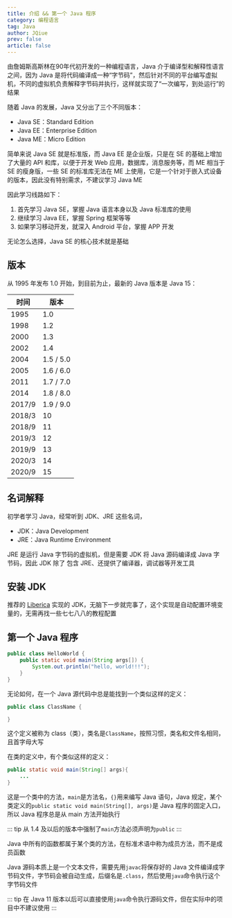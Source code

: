 ```yaml
---
title: 介绍 && 第一个 Java 程序
category: 编程语言
tag: Java
author: JQiue
prev: false
article: false
---
```


由詹姆斯高斯林在90年代初开发的一种编程语言，Java 介于编译型和解释性语言之间，因为 Java 是将代码编译成一种“字节码”，然后针对不同的平台编写虚拟机，不同的虚拟机负责解释字节码并执行，这样就实现了“一次编写，到处运行”的结果

随着 Java 的发展，Java 又分出了三个不同版本：

+ Java SE：Standard Edition
+ Java EE：Enterprise Edition
+ Java ME：Micro Edition

简单来说 Java SE 就是标准版，而 Java EE 是企业版，只是在 SE 的基础上增加了大量的 API 和库，以便于开发 Web 应用，数据库，消息服务等，而 ME 相当于 SE 的瘦身版，一些 SE 的标准库无法在 ME 上使用，它是一个针对于嵌入式设备的版本，因此没有特别需求，不建议学习 Java ME

因此学习线路如下：

1. 首先学习 Java SE，掌握 Java 语言本身以及 Java 标准库的使用
2. 继续学习 Java EE，掌握 Spring 框架等等
3. 如果学习移动开发，就深入 Android 平台，掌握 APP 开发

无论怎么选择，Java SE 的核心技术就是基础

## 版本

从 1995 年发布 1.0 开始，到目前为止，最新的 Java 版本是 Java 15：

时间|版本
---|---
1995|1.0
1998|1.2
2000|1.3
2002|1.4
2004|1.5 / 5.0
2005|1.6 / 6.0
2011|1.7 / 7.0
2014|1.8 / 8.0
2017/9|1.9 / 9.0
2018/3|10
2018/9|11
2019/3|12
2019/9|13
2020/3|14
2020/9|15

## 名词解释

初学者学习 Java，经常听到 JDK、JRE 这些名词，

+ JDK：Java Development
+ JRE：Java Runtime Environment

JRE 是运行 Java 字节码的虚拟机，但是需要 JDK 将 Java 源码编译成 Java 字节码，因此 JDK 除了 包含 JRE、还提供了编译器，调试器等开发工具

## 安装 JDK

推荐的 [Liberica](https://bell-sw.com/pages/downloads/#/java-11-lts) 实现的 JDK，无脑下一步就完事了，这个实现是自动配置环境变量的，无需再找一些七七八八的教程配置

## 第一个 Java 程序

```java
public class HelloWorld {
    public static void main(String args[]) {
        System.out.println("hello, world!!!");
    }
}
```

无论如何，在一个 Java 源代码中总是能找到一个类似这样的定义：

```java
public class ClassName {

}
```

这个定义被称为 class（类），类名是`ClassName`，按照习惯，类名和文件名相同，且首字母大写

在类的定义中，有个类似这样的定义：

```java
public static void main(String[] args){
    ...
}
```

这是一个类中的方法，`main`是方法名，`{}`用来编写 Java 语句，Java 规定，某个类定义的`public static void main(String[], args)`是 Java 程序的固定入口，所以 Java 程序总是从 main 方法开始执行

::: tip
从 1.4 及以后的版本中强制了`main`方法必须声明为`public`
:::

Java 中所有的函数都属于某个类的方法，在标准术语中称为成员方法，而不是成员函数

Java 源码本质上是一个文本文件，需要先用`javac`将保存好的 Java 文件编译成字节码文件，字节码会被自动生成，后缀名是`.class`，然后使用`java`命令执行这个字节码文件

::: tip
在 Java 11 版本以后可以直接使用`java`命令执行源码文件，但在实际中的项目中不建议使用
:::
